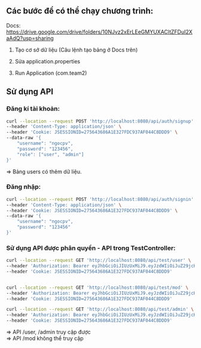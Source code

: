 ## Các bước để có thể chạy chương trình:

Docs: https://drive.google.com/drive/folders/10NJvz2xErLEeGMYUXACltZFDuI2XaAdQ?usp=sharing

1. Tạo cơ sở dữ liệu (Câu lệnh tạo bảng ở Docs trên)

2. Sửa application.properties

3. Run Application (com.team2)

## Sử dụng API
### Đăng kí tài khoản:

```sh
curl --location --request POST 'http://localhost:8080/api/auth/signup' \
--header 'Content-Type: application/json' \
--header 'Cookie: JSESSIONID=275643686A1E327FDC937AF044C8DDD9' \
--data-raw '{
    "username": "ngocpv",
    "password": "123456",
    "role": ["user", "admin"]
}'
```
=> Bảng users có thêm dữ liệu.

### Đăng nhập:

```sh
curl --location --request POST 'http://localhost:8080/api/auth/signin' \
--header 'Content-Type: application/json' \
--header 'Cookie: JSESSIONID=275643686A1E327FDC937AF044C8DDD9' \
--data-raw '{
    "username": "ngocpv",
    "password": "123456"
}'
```

### Sử dụng API được phân quyền - API trong TestController:

```sh
curl --location --request GET 'http://localhost:8080/api/test/user' \
--header 'Authorization: Bearer eyJhbGciOiJIUzUxMiJ9.eyJzdWIiOiJuZ29jcHYiLCJpYXQiOjE2MzkzOTIwMDQsImV4cCI6MTYzOTQ3ODQwNH0.4sdxdX43t_KINsHPe0R8CGJsI4EWAsuBoFlp2fx9W52v4m1lSKmiGU2fSkEhq9-3R1H0y3ojc2l7D-03mXumPg' \
--header 'Cookie: JSESSIONID=275643686A1E327FDC937AF044C8DDD9'


curl --location --request GET 'http://localhost:8080/api/test/mod' \
--header 'Authorization: Bearer eyJhbGciOiJIUzUxMiJ9.eyJzdWIiOiJuZ29jcHYiLCJpYXQiOjE2MzkzOTIwMDQsImV4cCI6MTYzOTQ3ODQwNH0.4sdxdX43t_KINsHPe0R8CGJsI4EWAsuBoFlp2fx9W52v4m1lSKmiGU2fSkEhq9-3R1H0y3ojc2l7D-03mXumPg' \
--header 'Cookie: JSESSIONID=275643686A1E327FDC937AF044C8DDD9'

curl --location --request GET 'http://localhost:8080/api/test/admin' \
--header 'Authorization: Bearer eyJhbGciOiJIUzUxMiJ9.eyJzdWIiOiJuZ29jcHYiLCJpYXQiOjE2MzkzOTIwMDQsImV4cCI6MTYzOTQ3ODQwNH0.4sdxdX43t_KINsHPe0R8CGJsI4EWAsuBoFlp2fx9W52v4m1lSKmiGU2fSkEhq9-3R1H0y3ojc2l7D-03mXumPg' \
--header 'Cookie: JSESSIONID=275643686A1E327FDC937AF044C8DDD9'
```
=> API /user, /admin truy cập được  
=> API /mod không thể truy cập
